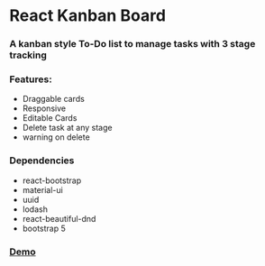 # React Kanban Board
### A kanban style To-Do list to manage tasks with 3 stage tracking

### Features:
* Draggable cards
* Responsive
* Editable Cards
* Delete task at any stage
* warning on delete

### Dependencies
* react-bootstrap
* material-ui
* uuid
* lodash
* react-beautiful-dnd
* bootstrap 5

### [Demo]()